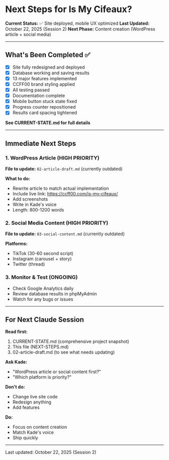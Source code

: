 # Next Steps for Is My Cifeaux?

**Current Status:** ✅ Site deployed, mobile UX optimized
**Last Updated:** October 22, 2025 (Session 2)
**Next Phase:** Content creation (WordPress article + social media)

---

## What's Been Completed ✅

- [x] Site fully redesigned and deployed
- [x] Database working and saving results
- [x] 13 major features implemented
- [x] CCFF00 brand styling applied
- [x] All testing passed
- [x] Documentation complete
- [x] Mobile button stuck state fixed
- [x] Progress counter repositioned
- [x] Results card spacing tightened

**See CURRENT-STATE.md for full details**

---

## Immediate Next Steps

### 1. WordPress Article (HIGH PRIORITY)

**File to update:** `02-article-draft.md` (currently outdated)

**What to do:**
- Rewrite article to match actual implementation
- Include live link: https://ccff00.com/is-my-cifeaux/
- Add screenshots
- Write in Kade's voice
- Length: 800-1200 words

### 2. Social Media Content (HIGH PRIORITY)

**File to update:** `03-social-content.md` (currently outdated)

**Platforms:**
- TikTok (30-60 second script)
- Instagram (carousel + story)
- Twitter (thread)

### 3. Monitor & Test (ONGOING)

- Check Google Analytics daily
- Review database results in phpMyAdmin
- Watch for any bugs or issues

---

## For Next Claude Session

**Read first:**
1. CURRENT-STATE.md (comprehensive project snapshot)
2. This file (NEXT-STEPS.md)
3. 02-article-draft.md (to see what needs updating)

**Ask Kade:**
- "WordPress article or social content first?"
- "Which platform is priority?"

**Don't do:**
- Change live site code
- Redesign anything
- Add features

**Do:**
- Focus on content creation
- Match Kade's voice
- Ship quickly

---

Last updated: October 22, 2025 (Session 2)
